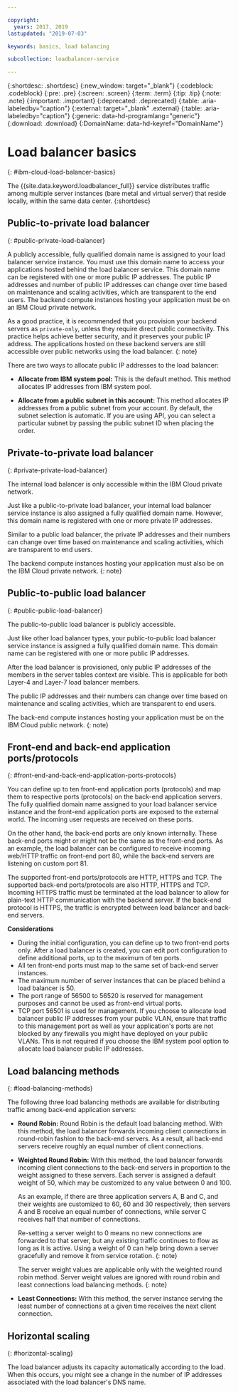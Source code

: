 ```yaml
---

copyright:
  years: 2017, 2019
lastupdated: "2019-07-03"

keywords: basics, load balancing

subcollection: loadbalancer-service

---
```


{:shortdesc: .shortdesc}
{:new_window: target="_blank"}
{:codeblock: .codeblock}
{:pre: .pre}
{:screen: .screen}
{:term: .term}
{:tip: .tip}
{:note: .note}
{:important: .important}
{:deprecated: .deprecated}
{:table: .aria-labeledby="caption"}
{:external: target="_blank" .external}
{:table: .aria-labeledby="caption"}
{:generic: data-hd-programlang="generic"}
{:download: .download}
{:DomainName: data-hd-keyref="DomainName"}

# Load balancer basics
{: #ibm-cloud-load-balancer-basics}

The {{site.data.keyword.loadbalancer_full}} service distributes traffic among multiple server instances (bare metal and virtual server) that reside locally, within the same data center.
{:shortdesc}

## Public-to-private load balancer
{: #public-private-load-balancer}

A publicly accessible, fully qualified domain name is assigned to your load balancer service instance. You must use this domain name to access your applications hosted behind the load balancer service. This domain name can be registered with one or more public IP addresses. The public IP addresses and number of public IP addresses can change over time based on maintenance and scaling activities, which are transparent to the end users. The backend compute instances hosting your application must be on an IBM Cloud private network.

As a good practice, it is recommended that you provision your backend servers as `private-only`, unless they require direct public connectivity. This practice helps achieve better security, and it preserves your public IP address. The applications hosted on these backend servers are still accessible over public networks using the load balancer.
{: note}  

There are two ways to allocate public IP addresses to the load balancer:

* **Allocate from IBM system pool:** This is the default method. This method allocates IP addresses from IBM system pool.

* **Allocate from a public subnet in this account:** This method allocates IP addresses from a public subnet from your account. By default, the subnet selection is automatic. If you are using API, you can select a particular subnet by passing the public subnet ID when placing the order.

## Private-to-private load balancer
{: #private-private-load-balancer}

The internal load balancer is only accessible within the IBM Cloud private network.

Just like a public-to-private load balancer, your internal load balancer service instance is also assigned a fully qualified domain name. However, this domain name is registered with one or more private IP addresses.

Similar to a public load balancer, the private IP addresses and their numbers can change over time based on maintenance and scaling activities, which are transparent to end users.

The backend compute instances hosting your application must also be on the IBM Cloud private network.
{: note}

## Public-to-public load balancer
{: #public-public-load-balancer}

The public-to-public load balancer is publicly accessible.

Just like other load balancer types, your public-to-public load balancer service instance is assigned a fully qualified domain name. This domain name can be registered with one or more public IP addresses.

After the load balancer is provisioned, only public IP addresses of the members in the server tables context are visible. This is applicable for both Layer-4 and Layer-7 load balancer members.

The public IP addresses and their numbers can change over time based on maintenance and scaling activities, which are transparent to end users.

The back-end compute instances hosting your application must be on the IBM Cloud public network.
{: note}

## Front-end and back-end application ports/protocols
{: #front-end-and-back-end-application-ports-protocols}

You can define up to ten front-end application ports (protocols) and map them to respective ports (protocols) on the back-end application servers. The fully qualified domain name assigned to your load balancer service instance and the front-end application ports are exposed to the external world. The incoming user requests are received on these ports.

On the other hand, the back-end ports are only known internally. These back-end ports might or might not be the same as the front-end ports. As an example, the load balancer can be configured to receive incoming web/HTTP traffic on front-end port 80, while the back-end servers are listening on custom port 81.

The supported front-end ports/protocols are HTTP, HTTPS and TCP. The supported back-end ports/protocols are also HTTP, HTTPS and TCP. Incoming HTTPS traffic must be terminated at the load balancer to allow for plain-text HTTP communication with the backend server. If the back-end protocol is HTTPS, the traffic is encrypted between load balancer and back-end servers.

**Considerations** 

* During the initial configuration, you can define up to two front-end ports only. After a load balancer is created, you can edit port configuration to define additional ports, up to the maximum of ten ports.
* All ten front-end ports must map to the same set of back-end server instances.
* The maximum number of server instances that can be placed behind a load balancer is 50.
* The port range of 56500 to 56520 is reserved for management purposes and cannot be used as front-end virtual ports.
* TCP port 56501 is used for management. If you choose to allocate load balancer public IP addresses from your public VLAN, ensure that traffic to this management port as well as your application's ports are not blocked by any firewalls you might have deployed on your public VLANs. This is not required if you choose the IBM system pool option to allocate load balancer public IP addresses.

## Load balancing methods
{: #load-balancing-methods}

The following three load balancing methods are available for distributing traffic among back-end application servers:

* **Round Robin:** Round Robin is the default load balancing method. With this method, the load balancer forwards incoming client connections in round-robin fashion to the back-end servers. As a result, all back-end servers receive roughly an equal number of client connections.

* **Weighted Round Robin:** With this method, the load balancer forwards incoming client connections to the back-end servers in proportion to the weight assigned to these servers. Each server is assigned a default weight of 50, which may be customized to any value between 0 and 100.

	As an example, if there are three application servers A, B and C, and their weights are customized to 60, 60 and 30 respectively, then servers A and B receive an equal number of connections, while server C receives half that number of connections.

	Re-setting a server weight to 0 means no new connections are forwarded to that server, but any existing traffic continues to flow as long as it is active. Using a weight of 0 can help bring down a server gracefully and remove it from service rotation.
	{: note}

	The server weight values are applicable only with the weighted round robin method. Server weight values are ignored with round robin and least connections load balancing methods.
	{: note}

* **Least Connections:** With this method, the server instance serving the least number of connections at a given time receives the next client connection.

## Horizontal scaling
{: #horizontal-scaling}

The load balancer adjusts its capacity automatically according to the load. When this occurs, you might see a change in the number of IP addresses associated with the load balancer's DNS name.
